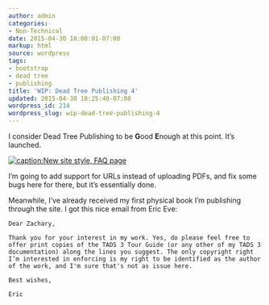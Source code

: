 ```yaml
---
author: admin
categories:
- Non-Technical
date: 2015-04-30 18:08:01-07:00
markup: html
source: wordpress
tags:
- bootstrap
- dead tree
- publishing
title: 'WIP: Dead Tree Publishing 4'
updated: 2015-04-30 18:25:40-07:00
wordpress_id: 214
wordpress_slug: wip-dead-tree-publishing-4
---
```

I consider Dead Tree Publishing to be **G**ood **E**nough at this point. It’s launched.

[![caption:New site style, FAQ page](https://blog.za3k.com/wp-content/uploads/2015/04/2015-04-30-180400_1366x768.jpg)](https://blog.za3k.com/wp-content/uploads/2015/04/2015-04-30-180400_1366x768.jpg)

I’m going to add support for URLs instead of uploading PDFs, and fix some bugs here for there, but it’s essentially done.

Meanwhile, I’ve already received my first physical book I’m publishing through the site. I got this nice email from Eric Eve:

```
Dear Zachary,

Thank you for your interest in my work. Yes, do please feel free to offer print copies of the TADS 3 Tour Guide (or any other of my TADS 3 documentation) along the lines you suggest. The only copyright right I’m interested in enforcing is my right to be identified as the author of the work, and I'm sure that's not as issue here.

Best wishes,

Eric
```
